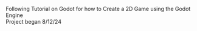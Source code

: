 Following Tutorial on Godot for how to Create a 2D Game using the Godot Engine  
Project began 8/12/24  
